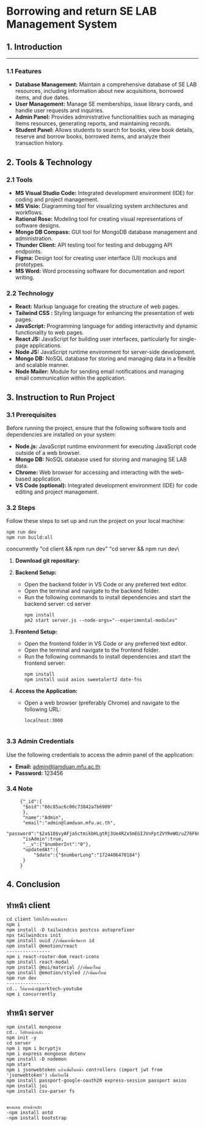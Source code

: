 # Borrowing and return SE LAB Management System

## 1. Introduction

-----

### 1.1 Features

- **Database Management:** Maintain a comprehensive database of SE LAB resources, including information about new acquisitions, borrowed items, and due dates.
- **User Management:** Manage SE memberships, issue library cards, and handle user requests and inquiries.
- **Admin Panel:** Provides administrative functionalities such as  managing Items resources, generating reports, and maintaining records.
- **Student Panel:** Allows students to search for books, view book details, reserve and borrow books, borrowed items, and analyze their transaction history.

## 2. Tools & Technology

### 2.1 Tools

- **MS Visual Studio Code:** Integrated development environment (IDE) for coding and project management.
- **MS Visio:** Diagramming tool for visualizing system architectures and workflows.
- **Rational Rose:** Modeling tool for creating visual representations of software designs.
- **Mongo DB Compass:** GUI tool for MongoDB database management and administration.
- **Thunder Client:** API testing tool for testing and debugging API endpoints.
- **Figma:** Design tool for creating user interface (UI) mockups and prototypes.
- **MS Word:** Word processing software for documentation and report writing.

### 2.2 Technology

- **React:** Markup language for creating the structure of web pages.
- **Tailwind CSS :** Styling language for enhancing the presentation of web pages.
- **JavaScript:** Programming language for adding interactivity and dynamic functionality to web pages.
- **React JS:** JavaScript  for building user interfaces, particularly for single-page applications.
- **Node JS:** JavaScript runtime environment for server-side development.
- **Mongo DB:** NoSQL database for storing and managing data in a flexible and scalable manner.
- **Node Mailer:** Module for sending email notifications and managing email communication within the application.

## 3. Instruction to Run Project

### 3.1 Prerequisites

Before running the project, ensure that the following software tools and dependencies are installed on your system:

- **Node.js:** JavaScript runtime environment for executing JavaScript code outside of a web browser.
- **Mongo DB:** NoSQL database used for storing and managing SE LAB data.
- **Chrome:** Web browser for accessing and interacting with the web-based application.
- **VS Code (optional):** Integrated development environment (IDE) for code editing and project management.

### 3.2 Steps

Follow these steps to set up and run the project on your local machine:
```
npm run dev
npm run build:all
```
concurrently \"cd client && npm run dev\" \"cd server && npm run dev\

1. **Download git repositary:**

2. **Backend Setup:**
   - Open the backend folder in VS Code or any preferred text editor.
   - Open the terminal and navigate to the backend folder.
   - Run the following commands to install dependencies and start the backend server: cd server
     ```
     npm install
     pm2 start server.js --node-args="--experimental-modules"

     ```

3. **Frontend Setup:**
   - Open the frontend folder in VS Code or any preferred text editor.
   - Open the terminal and navigate to the frontend folder.
   - Run the following commands to install dependencies and start the frontend server:
     ```
     npm install
     npm install uuid axios sweetalert2 date-fns
     ```

4. **Access the Application:**
   - Open a web browser (preferably Chrome) and navigate to the following URL:
     ```
     localhost:3000
     

### 3.3 Admin Credentials

Use the following credentials to access the admin panel of the application:

- **Email:** admin@lamduan.mfu.ac.th
- **Password:** 123456

### 3.4 Note
```
     {"_id":{
      "$oid":"66c85ac6c00c73842a7b6909"
      },
      "name":"Admin",
      "email":"admin@lamduan.mfu.ac.th",
      "password":"$2a$10$vyAFjaSctmikbHLgtRj3Ue4R2xSmEGIJVnFptZVYReWO/uZ76F6Cq",
      "isAdmin":true,
      "__v":{"$numberInt":"0"},
      "updatedAt":{
          "$date":{"$numberLong":"1724406470184"}
      }
     }

```

## 4. Conclusion

## ทำหน้า client
```
cd client ไปยังโปรเจคหลักเรา
npm i
npm install -D tailwindcss postcss autoprefixer
npx tailwindcss init
npm install uuid //เพิ่มมาเพิ่อจัดการ id
npm install @emotion/react 
----------------
npm i react-router-dom react-icons
npm install react-modal 
npm install @mui/material //เพิ่มมาใหม่
npm install @emotion/styled //เพิ่มมาใหม่
npm run dev
----------------
cd.. ให้มาหน้าsparktech-youtube
npm i concurrently
```
## ทำหน้า server
```
npm install mongoose
cd.. ไปยังหน้าหลัก
npm init -y
cd server
npm i npm i bcryptjs
npm i express mongoose dotenv
npm install -D nodemon
npm start
npm i jsonwebtoken แล้วเพิ่มในหน้า controllers (import jwt from 'jsonwebtoken') เพื่อเรียกใช้
npm install passport-google-oauth20 express-session passport axios
npm install joi
npm install csv-parser fs


ของแดน ทำหน้าหลัก
-npm install antd 
-npm install bootstrap
```
